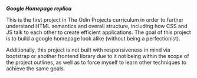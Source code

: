 ***Google Homepage replica***

This is the first project in The Odin Projects curriculum in order to further understand HTML semantics and overall structure, including how CSS and JS talk to each other to create efficient applications.  The goal of this project is to build a google homepage look alike (without being a perfectionist).

Additionally, this project is not built with responsiveness in mind via bootstrap or another frontend library due to it not being within the scope of the project outlines, as well as to force myself to learn other techniques to achieve the same goals.